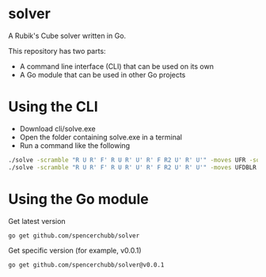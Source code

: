 # solver

A Rubik's Cube solver written in Go.

This repository has two parts:
- A command line interface (CLI) that can be used on its own
- A Go module that can be used in other Go projects

# Using the CLI

- Download cli/solve.exe
- Open the folder containing solve.exe in a terminal
- Run a command like the following

```bash
./solve -scramble "R U R' F' R U R' U' R' F R2 U' R' U'" -moves UFR -solutions 300
./solve -scramble "R U R' F' R U R' U' R' F R2 U' R' U'" -moves UFDBLR -solutions 10
```

# Using the Go module

Get latest version
```
go get github.com/spencerchubb/solver
```

Get specific version (for example, v0.0.1)
```
go get github.com/spencerchubb/solver@v0.0.1
```
